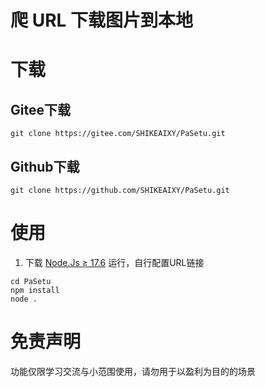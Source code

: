 # 爬 URL 下载图片到本地

# 下载 

## Gitee下载
```
git clone https://gitee.com/SHIKEAIXY/PaSetu.git
```
## Github下载
```
git clone https://github.com/SHIKEAIXY/PaSetu.git
```

# 使用

1. 下载 [Node.Js ≥ 17.6](https://nodejs.cn) 运行，自行配置URL链接

```
cd PaSetu
npm install
node .
```
# 免责声明

功能仅限学习交流与小范围使用，请勿用于以盈利为目的的场景